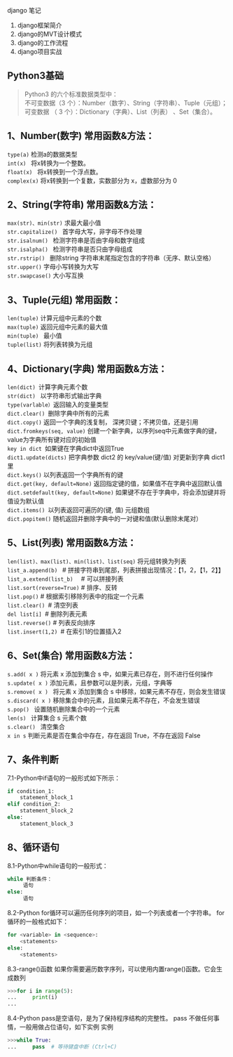 django 笔记
1. django框架简介
2. django的MVT设计模式
3. django的工作流程
4. django项目实战



##  Python3基础

>Python3 的六个标准数据类型中：  
不可变数据（3 个）：Number（数字）、String（字符串）、Tuple（元组）；  
可变数据   （ 3 个）：Dictionary（字典）、List（列表） 、Set（集合）。  

## 1、Number(数字) 常用函数&方法：

`type(a)`  		检测a的数据类型  
`int(x) `   	 	将x转换为一个整数。  
`float(x) ` 		将x转换到一个浮点数。  
`complex(x)` 将x转换到一个复数，实数部分为 x，虚数部分为 0  

## 2、String(字符串) 常用函数&方法：

`max(str)、min(str)`   求最大最小值  
`str.capitalize() ` 首字母大写，非字母不作处理  
`str.isalnum() ` 检测字符串是否由字母和数字组成  
`str.isalpha() ` 检测字符串是否只由字母组成  
`str.rstrip() `	删除string 字符串末尾指定包含的字符串（无序、默认空格）  
`str.upper()` 	字母小写转换为大写  
`str.swapcase()` 	大小写互换  

## 3、Tuple(元组) 常用函数：

`len(tuple)` 	 计算元组中元素的个数  
`max(tuple)`	 返回元组中元素的最大值  
`min(tuple) `	最小值  
`tuple(list)` 	将列表转换为元组  

## 4、Dictionary(字典) 常用函数&方法：

`len(dict) `计算字典元素个数  
`str(dict) ` 以字符串形式输出字典  
`type(varlable）`返回输入的变量类型  
`dict.clear() `删除字典中所有的元素  
`dict.copy()` 返回一个字典的浅复制， 深拷贝键；不拷贝值，还是引用  
`dict.fromkeys(seq, value)` 创建一个新字典，以序列seq中元素做字典的键，value为字典所有键对应的初始值  
`key in dict `如果键在字典dict中返回True  
`dict1.update(dicts)` 把字典参数 dict2 的 key/value(键/值) 对更新到字典 dict1 里  
`dict.keys()` 以列表返回一个字典所有的键  
`dict.get(key, default=None)` 返回指定键的值，如果值不在字典中返回默认值  
`dict.setdefault(key, default=None)` 如果键不存在于字典中，将会添加键并将值设为默认值  
`dict.items() `以列表返回可遍历的(键, 值) 元组数组  
`dict.popitem()` 随机返回并删除字典中的一对键和值(默认删除末尾对）  

## 5、List(列表) 常用函数&方法：
`len(list)、max(list)、min(list)、list(seq)`	将元组转换为列表  
`list_a.append(b) `    # 拼接字符串到尾部，列表拼接出现情况：【1，2，【1，2】】  
`list_a.extend(list_b)  `    # 可以拼接列表  
`list.sort(reverse=True)`  # 排序、反转  
`list.pop()`      # 根据索引移除列表中的指定一个元素  
`list.clear() `# 清空列表  
`del list[i] `# 删除列表元素  
`list.reverse()` # 列表反向排序  
`list.insert(1,2) `# 在索引1的位置插入2  

## 6、Set(集合) 常用函数&方法：

`s.add( x )` 			将元素 x 添加到集合 s 中，如果元素已存在，则不进行任何操作  
`s.update( x )`		 添加元素，且参数可以是列表，元组，字典等  
`s.remove( x ) `		将元素 x 添加到集合 s 中移除，如果元素不存在，则会发生错误  
`s.discard( x )`	 	移除集合中的元素，且如果元素不存在，不会发生错误  
`s.pop() `			设置随机删除集合中的一个元素  
`len(s) `				计算集合 s 元素个数  
`s.clear() `			清空集合  
`x in s`	 			判断元素是否在集合中存在，存在返回 True，不存在返回 False  

## 7、条件判断
7.1-Python中if语句的一般形式如下所示：  
```py
if condition_1:
    statement_block_1
elif condition_2:
    statement_block_2
else:
    statement_block_3
```
## 8、循环语句

8.1-Python中while语句的一般形式：
```py
while 判断条件：
     语句
else:
     语句
```
8.2-Python for循环可以遍历任何序列的项目，如一个列表或者一个字符串。
for循环的一般格式如下：
```py
for <variable> in <sequence>:
    <statements>
else:
    <statements>
```
8.3-range()函数
如果你需要遍历数字序列，可以使用内置range()函数。它会生成数列
```py
>>>for i in range(5):
...     print(i)
...
```
8.4-Python pass是空语句，是为了保持程序结构的完整性。
pass 不做任何事情，一般用做占位语句，如下实例
实例
```py
>>>while True:
...     pass  # 等待键盘中断 (Ctrl+C)
```

